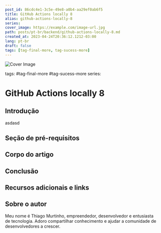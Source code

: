 ```yaml
---
post_id: 86cdc4e1-3c5e-49e8-a0b4-aa29ef0ab6f5
title: GitHub Actions locally 8
alias: github-actions-locally-8
series: 
cover_image: https://example.com/image-url.jpg
path: posts/pt-br/backend/github-actions-locally-8.md
created_at: 2023-04-24T20:36:12.1212-03:00
lang: pt-br
draft: false
tags: [tag-final-more, tag-sucess-more]
---
```

![Cover Image](https://example.com/image-url.jpg)

tags: #tag-final-more #tag-sucess-more
series: 

# GitHub Actions locally 8

## Introdução  

 asdasd
## Seção de pré-requisitos  

 
## Corpo do artigo  

 
## Conclusão  

 
## Recursos adicionais e links  

 
## Sobre o autor
Meu nome é Thiago Murtinho, empreendedor, desenvolvedor e entusiasta de tecnologia. Adoro compartilhar conhecimento e ajudar a comunidade de desenvolvedores a crescer.



